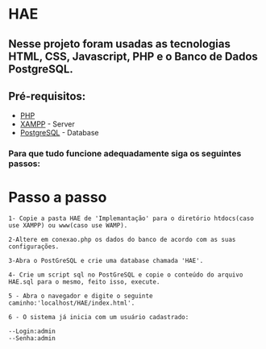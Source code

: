 # HAE
## Nesse projeto foram usadas as tecnologias HTML, CSS, Javascript, PHP e o Banco de Dados PostgreSQL.
## Pré-requisitos:
* [PHP](https://www.php.net/downloads.php)
* [XAMPP](https://www.apachefriends.org/pt_br/index.html) - Server
* [PostgreSQL](https://www.postgresql.org/) - Database

### Para que tudo funcione adequadamente siga os seguintes passos:

# Passo a passo
```
1- Copie a pasta HAE de 'Implemantação' para o diretório htdocs(caso use XAMPP) ou www(caso use WAMP).
```
```
2-Altere em conexao.php os dados do banco de acordo com as suas configurações. 
```
```
3-Abra o PostGreSQL e crie uma database chamada 'HAE'. 
```
```
4- Crie um script sql no PostGreSQL e copie o conteúdo do arquivo HAE.sql para o mesmo, feito isso, execute.
```
```
5 - Abra o navegador e digite o seguinte caminho:'localhost/HAE/index.html'.
```
```
6 - O sistema já inicia com um usuário cadastrado:
 ```
 
 ```
--Login:admin
--Senha:admin 
```
